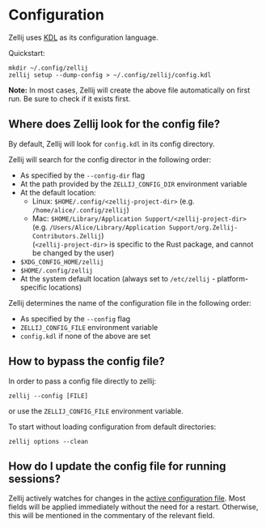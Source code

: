 # Configuration

Zellij uses [KDL](https://kdl.dev) as its configuration language.

Quickstart:
```
mkdir ~/.config/zellij
zellij setup --dump-config > ~/.config/zellij/config.kdl
```

**Note:** In most cases, Zellij will create the above file automatically on first run. Be sure to check if it exists first.

## Where does Zellij look for the config file?

By default, Zellij will look for `config.kdl` in its config directory.

Zellij will search for the config director in the following order:

- As specified by the `--config-dir` flag
- At the path provided by the `ZELLIJ_CONFIG_DIR` environment variable
- At the default location:
    - Linux: `$HOME/.config/<zellij-project-dir>` (e.g. `/home/alice/.config/zellij`)
    - Mac:  `$HOME/Library/Application Support/<zellij-project-dir>` (e.g. `/Users/Alice/Library/Application Support/org.Zellij-Contributors.Zellij`)\
      (`<zellij-project-dir>` is specific to the Rust package, and cannot be changed by the user)
- `$XDG_CONFIG_HOME/zellij`
- `$HOME/.config/zellij`
- At the system default location (always set to `/etc/zellij` - platform-specific locations)

Zellij determines the name of the configuration file in the following order:

- As specified by the `--config` flag
- `ZELLIJ_CONFIG_FILE` environment variable
- `config.kdl` if none of the above are set

## How to bypass the config file?

In order to pass a config file directly to zellij:

```
zellij --config [FILE]
```

or use the `ZELLIJ_CONFIG_FILE` environment variable.

To start without loading configuration from default directories:

```
zellij options --clean
```

## How do I update the config file for running sessions?
Zellij actively watches for changes in the [active configuration file](#where-does-zellij-look-for-the-config-file). Most fields will be applied immediately without the need for a restart. Otherwise, this will be mentioned in the commentary of the relevant field.
